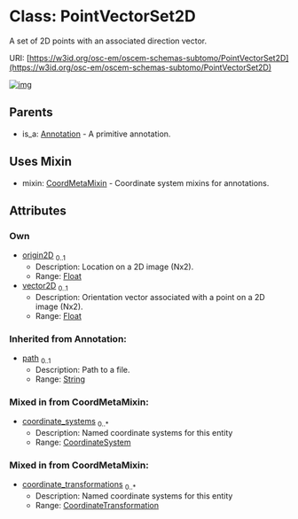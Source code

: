 
# Class: PointVectorSet2D

A set of 2D points with an associated direction vector.

URI: [https://w3id.org/osc-em/oscem-schemas-subtomo/PointVectorSet2D](https://w3id.org/osc-em/oscem-schemas-subtomo/PointVectorSet2D)


[![img](https://yuml.me/diagram/nofunky;dir:TB/class/[PointVectorSet2D&#124;origin2D:float%20%3F;vector2D:float%20%3F;path(i):string%20%3F]uses%20-.->[CoordMetaMixin],[Annotation]^-[PointVectorSet2D],[CoordinateTransformation],[CoordinateSystem],[CoordMetaMixin],[Annotation])](https://yuml.me/diagram/nofunky;dir:TB/class/[PointVectorSet2D&#124;origin2D:float%20%3F;vector2D:float%20%3F;path(i):string%20%3F]uses%20-.->[CoordMetaMixin],[Annotation]^-[PointVectorSet2D],[CoordinateTransformation],[CoordinateSystem],[CoordMetaMixin],[Annotation])

## Parents

 *  is_a: [Annotation](Annotation.md) - A primitive annotation.

## Uses Mixin

 *  mixin: [CoordMetaMixin](CoordMetaMixin.md) - Coordinate system mixins for annotations.

## Attributes


### Own

 * [origin2D](origin2D.md)  <sub>0..1</sub>
     * Description: Location on a 2D image (Nx2).
     * Range: [Float](types/Float.md)
 * [vector2D](vector2D.md)  <sub>0..1</sub>
     * Description: Orientation vector associated with a point on a 2D image (Nx2).
     * Range: [Float](types/Float.md)

### Inherited from Annotation:

 * [path](path.md)  <sub>0..1</sub>
     * Description: Path to a file.
     * Range: [String](types/String.md)

### Mixed in from CoordMetaMixin:

 * [coordinate_systems](coordinate_systems.md)  <sub>0..\*</sub>
     * Description: Named coordinate systems for this entity
     * Range: [CoordinateSystem](CoordinateSystem.md)

### Mixed in from CoordMetaMixin:

 * [coordinate_transformations](coordinate_transformations.md)  <sub>0..\*</sub>
     * Description: Named coordinate systems for this entity
     * Range: [CoordinateTransformation](CoordinateTransformation.md)
